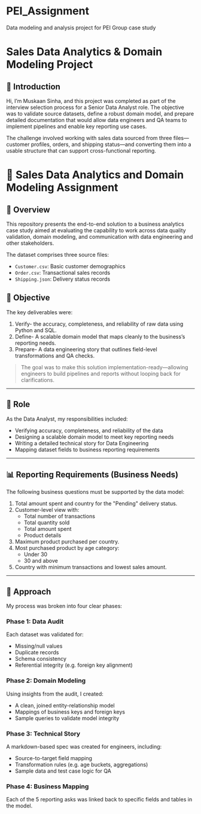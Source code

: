 # PEI_Assignment
Data modeling and analysis project for PEI Group case study

# Sales Data Analytics & Domain Modeling Project
## 👋 Introduction

Hi, I’m Muskaan Sinha, and this project was completed as part of the interview selection process for a Senior Data Analyst role. The objective was to validate source datasets, define a robust domain model, and prepare detailed documentation that would allow data engineers and QA teams to implement pipelines and enable key reporting use cases.

The challenge involved working with sales data sourced from three files—customer profiles, orders, and shipping status—and converting them into a usable structure that can support cross-functional reporting.

# 🧠 Sales Data Analytics and Domain Modeling Assignment

## 📌 Overview

This repository presents the end-to-end solution to a business analytics case study aimed at evaluating the capability to work across data quality validation, domain modeling, and communication with data engineering and other stakeholders.

The dataset comprises three source files:
- `Customer.csv`: Basic customer demographics
- `Order.csv`: Transactional sales records
- `Shipping.json`: Delivery status records

## 🎯 Objective

The key deliverables were:

1. Verify- the accuracy, completeness, and reliability of raw data using Python and SQL.
2. Define- A scalable domain model that maps cleanly to the business’s reporting needs.
3. Prepare- A data engineering story that outlines field-level transformations and QA checks.

> The goal was to make this solution implementation-ready—allowing engineers to build pipelines and reports without looping back for clarifications.

---

## 👤 Role

As the Data Analyst, my responsibilities included:
- Verifying accuracy, completeness, and reliability of the data
- Designing a scalable domain model to meet key reporting needs
- Writing a detailed technical story for Data Engineering
- Mapping dataset fields to business reporting requirements

---

## 📊 Reporting Requirements (Business Needs)

The following business questions must be supported by the data model:

1. Total amount spent and country for the "Pending" delivery status.
2. Customer-level view with:
   - Total number of transactions
   - Total quantity sold
   - Total amount spent
   - Product details
3. Maximum product purchased per country.
4. Most purchased product by age category:
   - Under 30
   - 30 and above
5. Country with minimum transactions and lowest sales amount.

---

## 🧠 Approach

My process was broken into four clear phases:

### Phase 1: Data Audit  
Each dataset was validated for:
- Missing/null values
- Duplicate records
- Schema consistency
- Referential integrity (e.g. foreign key alignment)

### Phase 2: Domain Modeling  
Using insights from the audit, I created:
- A clean, joined entity-relationship model
- Mappings of business keys and foreign keys
- Sample queries to validate model integrity

### Phase 3: Technical Story  
A markdown-based spec was created for engineers, including:
- Source-to-target field mapping
- Transformation rules (e.g. age buckets, aggregations)
- Sample data and test case logic for QA

### Phase 4: Business Mapping  
Each of the 5 reporting asks was linked back to specific fields and tables in the model.


